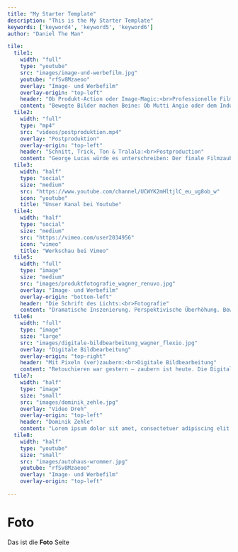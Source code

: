 ```yaml
---
title: "My Starter Template"
description: "This is the My Starter Template"
keywords: ['keyword4', 'keyword5', 'keyword6']
author: "Daniel The Man"

tile:
  tile1:
    width: "full"
    type: "youtube"
    src: "images/image-und-werbefilm.jpg"
    youtube: "rfSv8Mzaeoo"
    overlay: "Image- und Werbefilm"
    overlay-origin: "top-left"
    header: "Ob Produkt-Action oder Image-Magic:<br>Professionelle Film-Realisation"
    content: "Bewegte Bilder machen Beine: Ob Mutti Angie oder dem Industrie-Bot mit fünf Freiheitsgraden. Wir haben uns für Letzteres entschieden. Und alles was sonst noch aus dieser Richtung kommt. Gut, es kann auch gerne mal ein feiner Imagefilm sein. Oder auch nur mal ein Farbeimer. Was gleich bleibt ist unser Anspruch, unsere Kompetenz, unsere Passion. Denn Filmemachen gehört bei Südsicht zum „Ur-Know How“…"
  tile2:
    width: "full"
    type: "mp4"
    src: "videos/postproduktion.mp4"
    overlay: "Postproduktion"
    overlay-origin: "top-left"
    header: "Schnitt, Trick, Ton & Tralala:<br>Postproduction"
    content: "George Lucas würde es unterschreiben: Der finale Filmzauber geschieht bei der Nachbearbeitung – bei Schnitt, Trick und Vertonung. Und Südsicht weiss wie´s geht: Der Schnitt macht Dramatik, der Trick schafft Illusionen, der (Off-)Ton macht die Musik, pardon: das multisensorische Filmerlebnis. Und weil die richtige Musik natürlich auch dazu gehört, haben wir auch da genügend „Stoff“ in unserem Nähkästchen."
  tile3:
    width: "half"
    type: "social"
    size: "medium"
    src: "https://www.youtube.com/channel/UCWYK2mHltjlC_eu_ug8ob_w"
    icon: "youtube"
    title: "Unser Kanal bei Youtube"
  tile4:
    width: "half"
    type: "social"
    size: "medium"
    src: "https://vimeo.com/user2034956"
    icon: "vimeo"
    title: "Werkschau bei Vimeo"
  tile5:
    width: "full"
    type: "image"
    size: "medium"
    src: "images/produktfotografie_wagner_renuvo.jpg"
    overlay: "Image- und Werbefilm"
    overlay-origin: "bottom-left"
    header: "Die Schrift des Lichts:<br>Fotografie"
    content: "Dramatische Inszenierung. Perspektivische Überhöhung. Bewegungslose Dynamik. Angehaltene Vergäng­lichkeit. Eingefangene Augenblicke… – die Begriffswelt professioneller Fotografie ist ebenso vielseitig wie faszinierend. Aber nicht nur, dass wir diese Begriffe alle kennen. Wir haben erspürt, gelernt, geübt, verinner­licht, wie man sie in digital perfekte Bildwirklichkeiten verwandelt. Schauen Sie es sich an…"
  tile6:
    width: "full"
    type: "image"
    size: "large"
    src: "images/digitale-bildbearbeitung_wagner_flexio.jpg"
    overlay: "Digitale Bildbearbeitung"
    overlay-origin: "top-right"
    header: "Mit Pixeln (ver)zaubern:<br>Digitale Bildbearbeitung"
    content: "Retouchieren war gestern – zaubern ist heute. Die Digitalisierung der Fotografie hat nicht nur einen exorbit­anten Quantensprung bei der Bildqualität gebracht. Auch im Hinblick auf Nachbearbeitung eröffnen sich Pixel für Pixel bisher ungekannte Möglichkeiten. Ok – kennen wird sie nicht jeder. Aber wir schon. Und vor allem können. Mit Photoshop & Co. und allem, was die modernsten Profi-Apps hergeben."
  tile7:
    width: "half"
    type: "image"
    size: "small"
    src: "images/dominik_zehle.jpg"
    overlay: "Video Dreh"
    overlay-origin: "top-left"
    header: "Dominik Zehle"
    content: "Lorem ipsum dolor sit amet, consectetuer adipiscing elit. Aenean commodo ligula eget dolor. Aenean massa."
  tile8:
    width: "half"
    type: "youtube"
    size: "small"
    src: "images/autohaus-wrommer.jpg"
    youtube: "rfSv8Mzaeoo"
    overlay: "Image- und Werbefilm"
    overlay-origin: "top-left"  

---
```

# Foto

Das ist die <strong>Foto</strong> Seite
